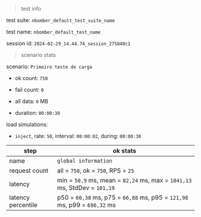 > test info

test suite: `nbomber_default_test_suite_name`

test name: `nbomber_default_test_name`

session id: `2024-02-29_14.44.74_session_275840c1`

> scenario stats

scenario: `Primeiro teste de carga`

  - ok count: `750`

  - fail count: `0`

  - all data: `0` MB

  - duration: `00:00:30`

load simulations:

  - `inject`, rate: `50`, interval: `00:00:02`, during: `00:00:30`

|step|ok stats|
|---|---|
|name|`global information`|
|request count|all = `750`, ok = `750`, RPS = `25`|
|latency|min = `50,9` ms, mean = `82,24` ms, max = `1041,13` ms, StdDev = `101,19`|
|latency percentile|p50 = `60,38` ms, p75 = `66,88` ms, p95 = `121,98` ms, p99 = `696,32` ms|




